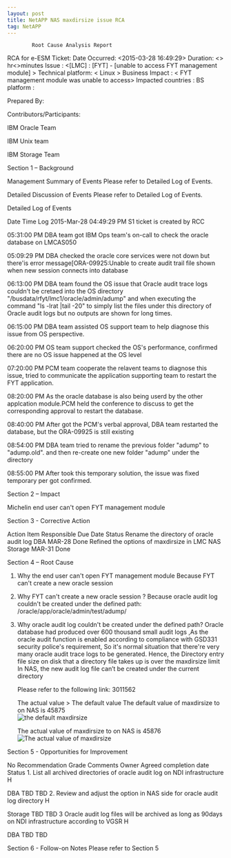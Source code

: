 ```yaml
---
layout: post
title: NetAPP NAS maxdirsize issue RCA
tag: NetAPP
---
```

			Root Cause Analysis Report

RCA for e-ESM Ticket: <IN51278802> 
Date Occurred: <2015-03-28 16:49:29> 
Duration:   <> hr<>minutes
Issue : <[LMC] : [FYT] - [unable to access FYT management module] >
	Technical platform: < Linux	>
Business Impact :  < FYT management module was unable to access>
	Impacted countries : <TH > 
	BS platform : <FYT >	


Prepared By:
 	
Contributors/Participants: 

IBM Oracle Team

IBM Unix team

IBM Storage Team



Section 1 – Background 


Management Summary of Events
Please refer to Detailed Log of Events.

Detailed Discussion of Events
Please refer to Detailed Log of Events.

Detailed Log of Events 

Date
Time
Log
2015-Mar-28
04:49:29 PM
S1 ticket is created by RCC 

05:31:00 PM
DBA team got IBM Ops team's on-call to check the oracle database on LMCAS050

05:09:29 PM
DBA checked the oracle core services were not down but there'is error message[ORA-09925:Unable to create audit trail file shown when new session connects into database

06:13:00 PM
DBA team found the OS issue that Oracle audit trace logs couldn't be cretaed into the OS directory "/busdata/rfyt/lmc1/oracle/admin/adump" and when executing the command "ls -lrat |tail -20" to simply list the files under this directory of Oracle audit logs but no outputs are shown for long times.

06:15:00 PM
DBA team assisted OS support team to help diagnose this issue from OS perspective.

06:20:00 PM
OS team support checked the OS's performance, confirmed there are no OS issue happened at the OS level

07:20:00 PM
PCM team cooperate the relavent teams to diagnose this issue, tried to communicate the application supporting team to restart the FYT application.

08:20:00 PM
As the oracle database is also being userd by the other applcation module.PCM held the conference to discuss to get the corresponding approval to restart the database.

08:40:00 PM
After got the PCM's verbal approval, DBA team restarted the database, but the ORA-09925 is still existing

08:54:00 PM
DBA team tried to rename the previous folder "adump" to "adump.old". and then re-create one new folder "adump" under the directory

08:55:00 PM
After took this temporary solution, the issue was fixed temporary per got confirmed.


Section 2 – Impact 

Michelin end user can't open FYT management module


Section 3 - Corrective Action 

Action Item
Responsible
Due Date
Status
   Rename the directory of oracle audit log                            DBA                       MAR-28             Done
   Refined the options of  maxdirsize in LMC  NAS                Storage                  MAR-31            Done
			
Section 4 – Root Cause 

1. Why the end user can't open FYT management module
Because FYT can't create a new oracle session 
2. Why FYT can't create a new oracle session ?
Because oracle audit log couldn't be created under the defined path: /oracle/app/oracle/admin/test/adump/

3. Why oracle audit log couldn't be created under the defined path?
 Oracle database had produced over 600 thousand small audit logs ,As the oracle audit function is enabled according to compliance with GSD331 security police's requirement, So it's normal situation that there're very many oracle audit trace logs to be generated. Hence,
 the Directory entry file size on disk that a directory file takes up is over the maxdirsize  limit In NAS, the new audit log file can’t be created under the current directory

      Please refer to the following link: 3011562
                       
      The actual value >  The default value
 The default value of maxdirsize to on NAS is 45875   
   ![the default maxdirsize](../blob/master/_image/maxdirsize01.png?raw=true)

    The actual value of maxdirsize to on NAS is 45876
   ![The actual value of maxdirsize](../blob/master/_image/maxdirsize02.png?raw=true)
     


Section 5 - Opportunities for Improvement  


No
Recommendation
Grade
Comments
Owner
Agreed completion date
Status
1. 
List all archived directories of oracle audit log on NDI infrastructure
H

DBA
TBD
TBD
2. 
Review and adjust the option in NAS side for oracle audit log directory
H

Storage
TBD
TBD
3
Oracle audit log files will be archived  as long as 90days on NDI infrastructure according to VGSR
H

DBA
TBD
TBD



Section 6 - Follow-on Notes 
Please refer to Section 5

